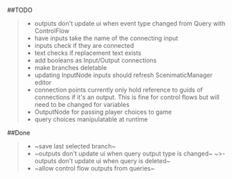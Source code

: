 ##TODO
>- outputs don't update ui when event type changed from Query with ControlFlow
>- have inputs take the name of the connecting input
>- inputs check if they are connected
>- text checks if replacement text exists
>- add booleans as Input/Output connections
>- make branches deletable
>- updating InputNode inputs should refresh ScenimaticManager editor
>- connection points currently only hold reference to guids of connections if it's an output. This is fine for control flows but will need to be changed for variables
>- OutputNode for passing player choices to game
>- query choices manipulatable at runtime

##Done
>- ~save last selected branch~
>- ~outputs don't update ui when query output type is changed~
~>- outputs don't update ui when query is deleted~
>- ~allow control flow outputs from queries~